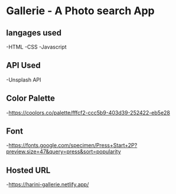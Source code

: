 # Gallerie - A Photo search App

## langages used
-HTML
-CSS
-Javascript

## API Used
-Unsplash API

## Color Palette
-https://coolors.co/palette/fffcf2-ccc5b9-403d39-252422-eb5e28

## Font
-https://fonts.google.com/specimen/Press+Start+2P?preview.size=47&query=press&sort=popularity

## Hosted URL
-https://harini-gallerie.netlify.app/
